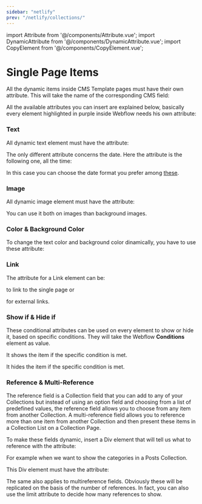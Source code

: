 ```yaml
---
sidebar: "netlify"
prev: "/netlify/collections/"
---
```


import Attribute from '@/components/Attribute.vue';
import DynamicAttribute from '@/components/DynamicAttribute.vue';
import CopyElement from '@/components/CopyElement.vue';

# Single Page Items

All the dynamic items inside CMS Template pages must have their own attribute. This will take the name of the corresponding CMS field:

<div align="center">
  <g-image src="~/assets/images/netlify-cms-field.png" />
</div>

All the available attributes you can insert are explained below, basically every element highlighted in purple inside Webflow needs his own attribute:

### Text

All dynamic text element must have the attribute:

<DynamicAttribute name="text" value="the name of the corresponding CMS field" />

<div align="center">
  <g-image src="~/assets/images/netlify-text.png" />
</div>

The only different attribute concerns the date. Here the attribute is the following one, all the time:

<DynamicAttribute name="format" value="date format" />

In this case you can choose the date format you prefer among [these](https://date-fns.org/docs/format).

### Image

All dynamic image element must have the attribute:

<DynamicAttribute name="image" value="the name of the corresponding CMS field" />

You can use it both on images than background images.

<div align="center">
  <g-image src="~/assets/images/netlify-images.png" />
</div>

### Color & Background Color

To change the text color and background color dinamically, you have to use these attribute:


<DynamicAttribute name="color" value="the name of the corresponding CMS field" />

<DynamicAttribute name="bg-color" value="the name of the corresponding CMS field" />


<div align="center">
  <g-image src="~/assets/images/netlify-color.png" />
</div>

### Link

The attribute for a Link element can be:

<Attribute name="link" value="url" />

to link to the single page or

<DynamicAttribute name="link" value="the name of the corresponding CMS field" />

for external links.

<div align="center">
  <g-image src="~/assets/images/netlify-link.png" />
</div>


### Show if & Hide if

These conditional attributes can be used on every element to show or hide it, based on specific conditions. They will take the Webflow **Conditions** element as value. 

<DynamicAttribute name="show-if" value="condition" />

It shows the item if the specific condition is met.

<DynamicAttribute name="hide-if" value="condition" />

It hides the item if the specific condition is met.

<div align="center">
  <g-image src="~/assets/images/netlify-conditions.png" />
</div>

### Reference & Multi-Reference

The reference field is a Collection field that you can add to any of your Collections but instead of using an option field and choosing from a list of predefined values, the reference field allows you to choose from any item from another Collection. A multi-reference field allows you to reference more than one item from another Collection and then present these items in a Collection List on a Collection Page. 

To make these fields dynamic, insert a Div element that will tell us what to reference with the attribute:

<DynamicAttribute name="reference" value="the name of the corresponding CMS field" />

For example when we want to show the categories in a Posts Collection.

This Div element must have the attribute:

<Attribute name="reference" value="categories" />

<div align="center">
  <g-image src="~/assets/images/netlify-reference.png" />
</div>

The same also applies to multireference fields. Obviously these will be replicated on the basis of the number of references. In fact, you can also use the limit attribute to decide how many references to show.

<DynamicAttribute name="multi-reference" value="the name of the corresponding CMS field" />

<DynamicAttribute name="limit" value="number of multi references" />